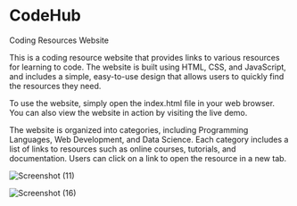 # CodeHub
Coding Resources Website

This is a coding resource website that provides links to various resources for learning to code. The website is built using HTML, CSS, and JavaScript, and includes a simple, easy-to-use design that allows users to quickly find the resources they need.

To use the website, simply open the index.html file in your web browser. You can also view the website in action by visiting the live demo.

The website is organized into categories, including Programming Languages, Web Development, and Data Science. Each category includes a list of links to resources such as online courses, tutorials, and documentation. Users can click on a link to open the resource in a new tab.


![Screenshot (11)](https://user-images.githubusercontent.com/123671653/235503882-f7267d07-459c-43f4-a56a-8c4642778bb0.png)


![Screenshot (16)](https://user-images.githubusercontent.com/123671653/235504745-02c55a01-f5b9-4948-905c-930ba6c35cab.png)



